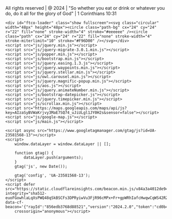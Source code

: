 <!DOCTYPE html>
<html lang="en">

<head>
    <title>Biryani Corner</title>
    <meta charset="utf-8">
    <meta name="viewport" content="width=device-width, initial-scale=1, shrink-to-fit=no">
    <link href="https://fonts.googleapis.com/css?family=Poppins:100,200,300,400,500,600,700,800,900" rel="stylesheet">
    <link href="https://fonts.googleapis.com/css?family=Great+Vibes&display=swap" rel="stylesheet">
    <link rel="stylesheet" href="css/open-iconic-bootstrap.min.css">
    <link rel="stylesheet" href="css/animate.css">
    <link rel="stylesheet" href="css/owl.carousel.min.css">
    <link rel="stylesheet" href="css/owl.theme.default.min.css">
    <link rel="stylesheet" href="css/magnific-popup.css">
    <link rel="stylesheet" href="css/aos.css">
    <link rel="stylesheet" href="css/ionicons.min.css">
    <link rel="stylesheet" href="css/bootstrap-datepicker.css">
    <link rel="stylesheet" href="css/jquery.timepicker.css">
    <link rel="stylesheet" href="css/flaticon.css">
    <link rel="stylesheet" href="css/icomoon.css">
    <link rel="stylesheet" href="css/style.css">
    <link rel="stylesheet" href="https://cdnjs.cloudflare.com/ajax/libs/font-awesome/5.15.4/css/all.min.css">
    <script nonce="f4218a7b-517d-4fa0-ae4b-4ce0a5f31005">

        try {
            (function(w, d) {
                ! function(j, k, l, m) {
                    j[l] = j[l] || {};
                    j[l].executed = [];
                    j.zaraz = {
                        deferred: [],
                        listeners: []
                    };
                    j.zaraz.q = [];
                    j.zaraz._f = function(n) {
                        return async function() {
                            var o = Array.prototype.slice.call(arguments);
                            j.zaraz.q.push({
                                m: n,
                                a: o
                            })
                        }
                    };
                    for (const p of ["track", "set", "debug"]) j.zaraz[p] = j.zaraz._f(p);
                    j.zaraz.init = () => {
                        var q = k.getElementsByTagName(m)[0],
                            r = k.createElement(m),
                            s = k.getElementsByTagName("title")[0];
                        s && (j[l].t = k.getElementsByTagName("title")[0].text);
                        j[l].x = Math.random();
                        j[l].w = j.screen.width;
                        j[l].h = j.screen.height;
                        j[l].j = j.innerHeight;
                        j[l].e = j.innerWidth;
                        j[l].l = j.location.href;
                        j[l].r = k.referrer;
                        j[l].k = j.screen.colorDepth;
                        j[l].n = k.characterSet;
                        j[l].o = (new Date).getTimezoneOffset();
                        if (j.dataLayer)
                            for (const w of Object.entries(Object.entries(dataLayer).reduce(((x, y) => ({ ...x[1],
                                    ...y[1]
                                })), {}))) zaraz.set(w[0], w[1], {
                                scope: "page"
                            });
                        j[l].q = [];
                        for (; j.zaraz.q.length;) {
                            const z = j.zaraz.q.shift();
                            j[l].q.push(z)
                        }
                        r.defer = !0;
                        for (const A of [localStorage, sessionStorage]) Object.keys(A || {}).filter((C => C.startsWith("_zaraz_"))).forEach((B => {
                            try {
                                j[l]["z_" + B.slice(7)] = JSON.parse(A.getItem(B))
                            } catch {
                                j[l]["z_" + B.slice(7)] = A.getItem(B)
                            }
                        }));
                        r.referrerPolicy = "origin";
                        r.src = "/cdn-cgi/zaraz/s.js?z=" + btoa(encodeURIComponent(JSON.stringify(j[l])));
                        q.parentNode.insertBefore(r, q)
                    };
                    ["complete", "interactive"].includes(k.readyState) ? zaraz.init() : j.addEventListener("DOMContentLoaded", zaraz.init)
                }(w, d, "zarazData", "script");
            })(window, document)
        } catch (e) {
            throw fetch("/cdn-cgi/zaraz/t"), e;
        };
    </script>

    <Style>
</style>
</head>

<body>

    </div>
    <nav class="navbar navbar-expand-lg navbar-dark ftco_navbar bg-dark ftco-navbar-light" id="ftco-navbar">
        <div class="container">
            <a class="navbar-brand" href="index.html">Biryani Corner</a>
            <button class="navbar-toggler" type="button" data-toggle="collapse" data-target="" aria-controls="ftco-nav" aria-expanded="false" aria-label="Toggle navigation">
<span class="oi oi-menu"></span> Menu
</button>
 <div class="collapse navbar-collapse" id="ftco-nav">
<ul class="navbar-nav ml-auto">
        <li class="nav-item active"><a href="#" class="nav-link">Home</a></li>
        <li class="nav-item">
             <a class="nav-link" href="#section-about">About</a>
        </li>
                    <li class="nav-item"><a href="#section-services" class="nav-link">Services</a></li>
                    <li class="nav-item"><a href="#section-menu" class="nav-link">Menu</a></li>
                    <li class="nav-item"><a href="#section-footer" class="nav-link">Contact</a></li>
                    <li class="nav-item cta"><a href="#section-book" class="nav-link">Book a table</a></li>
                </ul>
            </div>
        </div>
    </nav>

    <section class="home-slider owl-carousel js-fullheight">
        <div class="slider-item js-fullheight" style="background-image: url(images/bg_1.jpeg);">
            <div class="overlay"></div>
            <div class="container">
                <div class="row slider-text js-fullheight justify-content-center align-items-center" data-scrollax-parent="true">
                    <div class="col-md-12 col-sm-12 text-center ftco-animate">
                        <span class="subheading">Biryani Corner</span>
                        <h1 class="mb-4">Authentic Indian Cuisines</h1>
                    </div>
                </div>
            </div>
        </div>
        <div class="slider-item js-fullheight" style="background-image: url(images/Lamb-Biryani-Featured.jpg);">
            <div class="overlay"></div>
            <div class="container">
                <div class="row slider-text js-fullheight justify-content-center align-items-center" data-scrollax-parent="true">
                    <div class="col-md-12 col-sm-12 text-center ftco-animate">
                        <span class="subheading">Biryani corner</span>
                        <h1 class="mb-4">Delectable food &amp; Satisfying</h1>
                    </div>
                </div>
            </div>
        </div>
        <div class="slider-item js-fullheight" style="background-image: url(images/biryani.jpg);">
            <div class="overlay"></div>
            <div class="container">
                <div class="row slider-text justify-content-center align-items-center" data-scrollax-parent="true">
                    <div class="col-md-12 col-sm-12 text-center ftco-animate">
                        <span class="subheading">Biryani Corner</span>
                        <h1 class="mb-4"> scrumptious Food</h1>
                    </div>
                </div>
            </div>
        </div>
    </section>
    <section class="ftco-section ftco-no-pt ftco-no-pb">
        <div class="container-fluid">
            <div class="row">
                <div class="col-md-12">
                    <div class="featured">
                        <div class="row">
                            <div class="col-md-3">
                                <div class="featured-menus ftco-animate">
                                    <div class="menu-img img" style="background-image: url(images/butter-chicken-Chicken-Makhani.jpg);"></div>
                                    <div class="text text-center">
                                        <h3>Chicken Makhani</h3>
                                        <p>Chiscken Makhani is a popular Indian dish made with chicken, spices, tomatoes & cream.</p>
                                    </div>
                                </div>
                            </div>
                            <div class="col-md-3">
                                <div class="featured-menus ftco-animate">
                                    <div class="menu-img img" style="background-image: url(images/Tandoori_chicken_laccha_piyaz1_\(36886283595\).jpg);"></div>
                                    <div class="text text-center">
                                        <h3>Tandoori Chicken </h3>
                                        <p>Popular in North Indian dish consisting of roasted chicken prepared with yogurt and spices</p>
                                    </div>
                                </div>
                            </div>
                            <div class="col-md-3">
                                <div class="featured-menus ftco-animate">
                                    <div class="menu-img img" style="background-image: url(images/photo.jpg);"></div>
                                    <div class="text text-center">
                                        <h3>Chicken Biryani</h3>
                                        <p>Aromatic,spicy one pot chicken biryani made with basmati rice, spices, chicken and herbs.</p>
                                    </div>
                                </div>
                            </div>
                            <div class="col-md-3">
                                <div class="featured-menus ftco-animate">
                                    <div class="menu-img img" style="background-image: url(images/Indian-Cauliflower-Potatoe.jpg);"></div>
                                    <div class="text text-center">
                                        <h3>Aloo Gobi</h3>
                                        <p>Vegan Indian dish, made with potatoes (aloo), cauliflower (gobi), and Indian spices.</p>
                                    </div>
                                </div>
                            </div>
                        </div>
                    </div>
                </div>
            </div>
        </div>
    </section>
    <section id="section-about" class="ftco-section ftco-wrap-about"  style="background-image:url(images/Textiltapete-Uni-Faeden-beigegrau-Architects-Paper.jpg);"
    <div class="container">
            <div class="row">
                <div class="col-md-7 d-flex">
                    <div class="img img-1 mr-md-2" style="background-image: url(images/Red\ Chicken\ Wings\ Restaurant\ Logo.png);"></div>
                    <div class="img img-2 ml-md-2" style="background-image: url(images/biryani-hyderabad-prato-final-2-2.jpg);"></div>
                </div>
                <div class="col-md-5 wrap-about pt-5 pt-md-5 pb-md-3 ftco-animate">
                    <div class="heading-section mb-4 my-3 my-md-1">
                        <span style="color: rgb(5, 74, 74);" class="subheading">About</span>
                        <br>
                        
                        <h1 style="color: rgb(32, 40, 40);" class="mb-4";>Biryani Corner</h1>
                    </div>
                  <p>Indulge in a culinary journey with our exquisite Indian Cuisines, perfectly prepared to tantalize your taste buds. It was carefully seasoned with a blend of aromatic herbs and spices, then expertly cooked to perfection, imparting a tender texture that melts in your mouth. Accompanying this culinary masterpiece is our signature Biryani Chicken, a harmonious blend of indian spices, adding a burst of refreshing flavor to every bite.</p>
                    <pc class="time">
                        <div>
                        <strong>Mon - Sat <strong>11  AM - 10 PM</strong></span>
                       
                </div>
            </div>
        </div>
    </section>
    <section class="ftco-section ftco-counter img ftco-no-pt" id="section-counter">
        <div class="container">
            <div class="row d-md-flex">
                <div class="col-md-9">
                    <div class="row d-md-flex align-items-center">
                        <div class="col-md-6 col-lg-3 mb-4 mb-lg-0 d-flex justify-content-center counter-wrap ftco-animate">
                            <div class="block-18">
                                <br>
                                <br>
                                <div class="text">
                                    <strong class="number" data-number="3">0</strong>
                                    <span>Years of Experienced</span>
                                </div>
                            </div>
                        </div>
                        <div class="col-md-6 col-lg-3 mb-4 mb-lg-0 d-flex justify-content-center counter-wrap ftco-animate">
                            <div class="block-18">
                                <br>
                                <br>
                                <div class="text">
                                    <strong class="number" data-number="10">0</strong>
                                    <span>Menus/Dish</span>
                                </div>
                            </div>
                        </div>
                        <div class="col-md-6 col-lg-3 mb-4 mb-lg-0 d-flex justify-content-center counter-wrap ftco-animate">
                            <div class="block-18">
                                <br>
                                <br>
                                <div class="text">
                                    <strong class="number" data-number="7">0</strong>
                                    <span>Staffs</span>
                                </div>
                            </div>
                        </div>
                        <div class="col-md-6 col-lg-3 mb-4 mb-lg-0 d-flex justify-content-center counter-wrap ftco-animate">
                            <div class="block-18">
                                <br>
                                <br>
                                <div class="text">
                                    <strong class="number" data-number="2000">0</strong>
                                    <span>Satisfied Customers</span>
                                </div>
                            </div>
                        </div>
                    </div>
                </div>
                <div class="col-md-3 text-center text-md-left">
                    <br>
                                <br>
                    <p>Where flavor and Authenticity collide.</p>
                </div>
            </div>
        </div>
    </section>
    <section id="section-services" class="ftco-section img" style="background-image: url(images/images.jpg)" data-stellar-background-ratio="0.5">
            <div class="row justify-content-center mb-5 pb-2">
                <div class="col-md-12 text-center heading-section ftco-animate">
                    <span class="subheading">Services</span>
                    <br>
                    <h2 class="mb-4">Catering Services</h2>
                </div>
            </div>
            <div class="row">
                <div class="col-md-4 d-flex align-self-stretch ftco-animate text-center">
                    <div class="media block-6 services d-block">
                        <div class="icon d-flex justify-content-center align-items-center">
                            <span class="flaticon-cake"></span>
                        </div>
                        <div class="media-body p-2 mt-3">
                            <h3 class="heading">Birthday Party</h3>
                            <p>We are specialize in creating unforgettable birthday celebrations that are tailored to meet your every need. Whether you're planning a small gathering or a lavish affair, our team is dedicated to bringing your vision to life and ensuring that every detail is meticulously planned and executed.</p>
                        </div>
                    </div>
                </div>
                <div class="col-md-4 d-flex align-self-stretch ftco-animate text-center">
                    <div class="media block-6 services d-block">
                        <div class="icon d-flex justify-content-center align-items-center">
                            <span class="flaticon-meeting"></span>
                        </div>
                        <div class="media-body p-2 mt-3">
                            <h3 class="heading">Church Gathering</h3>
                            <p>Indulge your guests with a delectable menu crafted by our talented culinary team. Whether you prefer a gourmet sit-down dinner or a casual buffet, we'll ensure that every bite is a culinary delight..</p>
                        </div>
                    </div>
                </div>
                <div class="col-md-4 d-flex align-self-stretch ftco-animate text-center">
                    <div class="media block-6 services d-block">
                        <div class="icon d-flex justify-content-center align-items-center">
                            <span class="flaticon-tray"></span>
                        </div>
                        <div class="media-body p-2 mt-3">
                            <h3 class="heading">Wedding Party</h3>
                            <p>We've been doing wedding Services for years. With our team of experienced chefs and dedicated staff, we are committed to delivering an exceptional culinary experience that exceeds your expectations and leaves a lasting impression on you and your guests..</p>
                        </div>
                    </div>
                </div>
            </div>
        </div>
    </section>
    <section id="section-menu" class="ftco-section"img" style="background-image: url(images/bg_3.jpg)" data-stellar-background-ratio="0.5"></section>
        <div class="container">
            <div class="row no-gutters justify-content-center mb-5 pb-2">
                <div class="col-md-12 text-center heading-section ftco-animate">
                    <span class="subheading">Specialties</span>
                    <br>
                    <h2 class="mb-4">Our Menu</h2>
                </div>
            </div>
            <div class="row no-gutters d-flex align-items-stretch">
                <div class="col-md-12 col-lg-6 d-flex align-self-stretch">
                    <div class="menus d-sm-flex ftco-animate align-items-stretch">
                        <div class="menu-img img" style="background-image: url(images/SES-chicken-biryani-recipe-7367850-hero-A-ed211926bb0e4ca1be510695c15ce111.jpg);"></div>
                        <div class="text d-flex align-items-center">
                            <div>
                                <div class="d-flex">
                                    <div class="one-half">
                                        <h3>Chicken Biryani</h3>
                                    </div>
                                    <div class="one-forth">
                                        <span class="price">₱120</span>
                                    </div>
                                </div>
                                <br>
                                <p><a href="#" class="btn btn-primary">Order now</a></p>
                            </div>
                        </div>
                    </div>
                </div>
                <div class="col-md-12 col-lg-6 d-flex align-self-stretch">
                    <div class="menus d-sm-flex ftco-animate align-items-stretch">
                        <div class="menu-img img" style="background-image: url(images/shutterstock_1199926645-scaled.webp);"></div>
                        <div class="text d-flex align-items-center">
                            <div>
                                <div class="d-flex">
                                    <div class="one-half">
                                        <h3>Chicken Tandori</h3>
                                    </div>
                                    <div class="one-forth">
                                        <span class="price">₱300</span>
                                    </div>
                                </div>
                                <br>
                                <p><a href="#" class="btn btn-primary">Order now</a></p>
                            </div>
                        </div>
                    </div>
                </div>
                <div class="col-md-12 col-lg-6 d-flex align-self-stretch">
                    <div class="menus d-sm-flex ftco-animate align-items-stretch">
                        <div class="menu-img img order-md-last" style="background-image: url(images/R.jpg);"></div>
                        <div class="text d-flex align-items-center">
                            <div>
                                <div class="d-flex">
                                    <div class="one-half">
                                        <h3>Chicken Makhani</h3>
                                    </div>
                                    <div class="one-forth">
                                        <span class="price">₱250</span>
                                    </div>
                                </div>
                                <br>
                                <p><a href="#" class="btn btn-primary">Order now</a></p>
                            </div>
                        </div>
                    </div>
                </div>
                <div class="col-md-12 col-lg-6 d-flex align-self-stretch">
                    <div class="menus d-sm-flex ftco-animate align-items-stretch">
                        <div class="menu-img img order-md-last" style="background-image: url(images/Aloo-Gobi-1-1-360x540.jpg);"></div>
                        <div class="text d-flex align-items-center">
                            <div>
                                <div class="d-flex">
                                    <div class="one-half">
                                        <h3>Aloo Gobi</h3>
                                    </div>
                                    <div class="one-forth">
                                        <span class="price">₱150</span>
                                    </div>
                                </div>
                                <br>
                                <p><a href="#" class="btn btn-primary">Order now</a></p>
                            </div>
                        </div>
                    </div>
                </div>
                <div class="col-md-12 col-lg-6 d-flex align-self-stretch">
                    <div class="menus d-sm-flex ftco-animate align-items-stretch">
                        <div class="menu-img img" style="background-image: url(images/image-3-buttermilk.webp);"></div>
                        <div class="text d-flex align-items-center">
                            <div>
                                <div class="d-flex">
                                    <div class="one-half">
                                        <h3>Masala Chaas</h3>
                                    </div>
                                    <div class="one-forth">
                                        <span class="price">₱50</span>
                                    </div>
                                </div>
                                <br>
                                <p><a href="#" class="btn btn-primary">Order now</a></p>
                            </div>
                        </div>
                    </div>
                </div>
                <div class="col-md-12 col-lg-6 d-flex align-self-stretch">
                    <div class="menus d-sm-flex ftco-animate align-items-stretch">
                        <div class="menu-img img" style="background-image: url(images/maxresdefault.jpg);"></div>
                        <div class="text d-flex align-items-center">
                            <div>
                                <div class="d-flex">
                                    <div class="one-half">
                                        <h3>Mango Halwa</h3>
                                    </div>
                                    <div class="one-forth">
                                        <span class="price">₱100</span>
                                    </div>
                                </div>
                                <br>
                                <p><a href="#" class="btn btn-primary">Order now</a></p>
                            </div>
                        </div>
                    </div>
                </div>
            </div>
        </div>
    </section>
    <section class="ftco-section">
        <div class="container">
            <div class="row justify-content-center mb-5 pb-2">
                <div class="col-md-12 text-center heading-section ftco-animate">
                    <span class="subheading">Chef</span>
                    <br>
                    <h2 class="mb-4">Our Master Chef</h2>
                </div>
            </div>
            <div class="row">
                <div class="col-md-6 col-lg-3 ftco-animate">
                    <div class="staff">
                        <div class="img" style="background-image: url(images/jayrico.jpg);"></div>
                        <div class="text pt-4">
                            <h3>Jayrico Orola</h3>
                            <span class="position mb-2">Restaurant Owner</span>
                            <div class="faded">
                                <ul class="ftco-social d-flex">
                                    <li class="ftco-animate"><a href="#"><span class="icon-twitter"></span></a></li>
                                    <li class="ftco-animate"><a href="#"><span class="icon-facebook"></span></a></li>
                                    <li class="ftco-animate"><a href="#"><span class="icon-google-plus"></span></a></li>
                                    <li class="ftco-animate"><a href="#"><span class="icon-instagram"></span></a></li>
                                </ul>
                            </div>
                        </div>
                    </div>
                </div>
                <div class="col-md-6 col-lg-3 ftco-animate">
                    <div class="staff">
                        <div class="img" style="background-image: url(images/jangkyle.jpg);"></div>
                        <div class="text pt-4">
                            <h3>JohnKyle Lumakin</h3>
                            <span class="position mb-2">Head Chef</span>
                            <div class="faded">
                                <ul class="ftco-social d-flex">
                                    <li class="ftco-animate"><a href="#"><span class="icon-twitter"></span></a></li>
                                    <li class="ftco-animate"><a href="#"><span class="icon-facebook"></span></a></li>
                                    <li class="ftco-animate"><a href="#"><span class="icon-google-plus"></span></a></li>
                                    <li class="ftco-animate"><a href="#"><span class="icon-instagram"></span></a></li>
                                </ul>
                            </div>
                        </div>
                    </div>
                </div>
                <div class="col-md-6 col-lg-3 ftco-animate">
                    <div class="staff">
                        <div class="img" style="background-image: url(images/althea.jpg);"></div>
                        <div class="text pt-4">
                            <h3>Althea Barbarona</h3>
                            <span class="position mb-2">Chef</span>
                            <div class="faded">
                                <ul class="ftco-social d-flex">
                                    <li class="ftco-animate"><a href="#"><span class="icon-twitter"></span></a></li>
                                    <li class="ftco-animate"><a href="#"><span class="icon-facebook"></span></a></li>
                                    <li class="ftco-animate"><a href="#"><span class="icon-google-plus"></span></a></li>
                                    <li class="ftco-animate"><a href="#"><span class="icon-instagram"></span></a></li>
                                </ul>
                            </div>
                        </div>
                    </div>
                </div>
                <div class="col-md-6 col-lg-3 ftco-animate">
                    <div class="staff">
                        <div class="img" style="background-image: url(images/randy.jpg);"></div>
                        <div class="text pt-4">
                            <h3>Randy Songcog</h3>
                            <span class="position mb-2">Chef</span>
                            <div class="faded">
                                <ul class="ftco-social d-flex">
                                    <li class="ftco-animate"><a href="#"><span class="icon-twitter"></span></a></li>
                                    <li class="ftco-animate"><a href="#"><span class="icon-facebook"></span></a></li>
                                    <li class="ftco-animate"><a href="#"><span class="icon-google-plus"></span></a></li>
                                    <li class="ftco-animate"><a href="#"><span class="icon-instagram"></span></a></li>
                                </ul>
                            </div>
                        </div>
                    </div>
                </div>
            </div>
        </div>
    </section>
    <section id="section-book" class="ftco-section img" style="background-image: url(images/bg_3.jpg)" data-stellar-background-ratio="0.5">
        <div class="container">
            <div class="row d-flex">
                <div class="col-md-7 ftco-animate makereservation p-4 px-md-5 pb-md-5">
                    <div class="heading-section ftco-animate mb-5 text-center">
                        <span class="subheading">Book a table</span>
                        <br>
                        <h2 class="mb-4">Make Reservation</h2>
                    </div>
                    <form action="">
                        <div class="row">
                            <div class="col-md-6">
                                <div class="form-group">
                                    <label for>Name</label>
                                    <input type="text" class="form-control" placeholder="Your Name">
                                </div>
                            </div>
                            <div class="col-md-6">
                                <div class="form-group">
                                    <label for>Email</label>
                                    <input type="text" class="form-control" placeholder="Your Email">
                                </div>
                            </div>
                            <div class="col-md-6">
                                <div class="form-group">
                                    <label for>Phone</label>
                                    <input type="text" class="form-control" placeholder="Phone">
                                </div>
                            </div>
                            <div class="col-md-6">
                                <div class="form-group">
                                    <label for>Phone</label>
                                    <input type="text" class="form-control" id="book_date" placeholder="Date">
                                </div>
                            </div>
                            <div class="col-md-6">
                                <div class="form-group">
                                    <label for>Time</label>
                                    <input type="text" class="form-control" id="book_time" placeholder="Time">
                                </div>
                            </div>
                            <div class="col-md-6">
                                <div class="form-group">
                                    <label for>Person</label>
                                    <div class="select-wrap one-third">
                                        <div class="icon"><span class="ion-ios-arrow-down"></span></div>
                                        <select name id class="form-control">
<option value>Person</option>
<option value>1</option>
<option value>2</option>
<option value>3</option>
<option value>4+</option>
</select>
                                    </div>
                                </div>
                            </div>
                            <div class="col-md-12 mt-3">
                                <div class="form-group text-center">
                                    <li class="nav-item">   
                                        <a class="nav-link" href="reservation.html"><button > Make a Reservation </a>

                                    </li>
                                </div>
                            </div>
                        </div>
                    </form>
                </div>
            </div>
        </div>
    </section>
    <section class="ftco-section testimony-section" img" style="background-image: url(images/Light-Wood-Background-Texture.jpg)" data-stellar-background-ratio="0.5">
        <div class="overlay"></div>
        <div class="container">
            <div class="row justify-content-center mb-5">
                <div class="col-md-12 text-center heading-section ftco-animate">
                    <span class="subheading">Testimony</span>
                    <br>
                    <h2 class="mb-4">Satisfied Customers</h2>
                </div>
            </div>
            <div class="row ftco-animate justify-content-center">
                <div class="col-md-12">
                    <div class="carousel-testimony owl-carousel ftco-owl">
                        <div class="item">
                            <div class="testimony-wrap text-center pb-5">
                                <div class="user-img mb-4" style="background-image: url(images/ruffa.jpg)">
                                    <span class="quote d-flex align-items-center justify-content-center">
<i class="icon-quote-left"></i>
</span>
                                </div>
                                <div class="text p-3">
                                    <p class="mb-4">My overall experience at Biryani Corner was nothing short of fantastic. The combination of delicious food, exceptional service, and inviting atmosphere made for a truly memorable dining experience that exceeded my expectations..</p>
                                    <p class="name">Ruffa Bauya</p>
                                    <span class="position">Customer</span>
                                </div>
                            </div>
                        </div>
                        <div class="item">
                            <div class="testimony-wrap text-center pb-5">
                                <div class="user-img mb-4" style="background-image: url(images/Precious.jpg)">
                                    <span class="quote d-flex align-items-center justify-content-center">
<i class="icon-quote-left"></i>
</span>
                                </div>
                                <div class="text p-3">
                                    <p class="mb-4">This place is great! Atmosphere is chill and cool but the staff is also really friendly. They know what they’re doing and what they’re talking about, and you can tell making the customers happy is their main priority. Food is pretty good, some Indian food and some twists, and for their prices it’s 100% worth it..</p>
                                    <p class="name">Precious Fernandez</p>
                                    <span class="position">Customer</span>
                                </div>
                            </div>
                        </div>
                        <div class="item">
                            <div class="testimony-wrap text-center pb-5">
                                <div class="user-img mb-4" style="background-image: url(images/Alexis.jpg)">
                                    <span class="quote d-flex align-items-center justify-content-center">
<i class="icon-quote-left"></i>
</span>
                                </div>
                                <div class="text p-3">
                                    <p class="mb-4">This is my absolute favorite Restaurant . The food is always fantastic and no matter what I order I am always delighted with my meal! Servers are also great and always efficient, happy and polite. Can’t wait to return and wouldn’t hesitate to recommend to anyone looking for somewhere to eat in..</p>
                                    <p class="name">Alexis Jumawan</p>
                                    <span class="position">Customer</span>
                                </div>
                            </div>
                        </div>
                        <div class="item">
                            <div class="testimony-wrap text-center pb-5">
                                <div class="user-img mb-4" style="background-image: url(images/Francis.jpg)">
                                    <span class="quote d-flex align-items-center justify-content-center">
<i class="icon-quote-left"></i>
</span>
                                </div>
                                <div class="text p-3">
                                    <p class="mb-4">This spot gives extraordinary service and yummy meals. One of my favourite restaurants around town. The meals served rapidly and the rates were reasonable. Highly recommended..</p>
                                    <p class="name">Francis Pelones</p>
                                    <span class="position">Customer</span>
                                </div>
                            </div>
                        </div>
                        <div class="item">
                            <div class="testimony-wrap text-center pb-5">
                                <div class="user-img mb-4" style="background-image: url(images/Clyde.jpg)">
                                    <span class="quote d-flex align-items-center justify-content-center">
<i class="icon-quote-left"></i>
</span>
                                </div>
                                <div class="text p-3">
                                    <p class="mb-4">Amazing experience! If you thought Biryani Corner will leave you hungry, think again. You should skip several meals before visiting this amazing restaurant. Everything is so tasty, you cannot restraint yourself from having all of the dishes.</p>
                                    <p class="name">Clyde Dela Cerna</p>
                                    <span class="position">Customer</span>
                                </div>
                            </div>
                        </div>
                    </div>
                </div>
            </div>
        </div>
    </section>                 
    
   </section>
    <footer id="section-footer" class="ftco-footer ftco-bg-gray ftco-section">
        <div class="container">
            <div class="row mb-5">
                <div class="col-md-6 col-lg-3">
                    <div class="ftco-footer-widget mb-4">
                        <h2 class="ftco-heading-2">Biryani Corner</h2>
                        <p>Where flavor and Authenticity collide..</p>
                        <ul class="social-icons">
                            <li><a href="#" target="_blank"><i class="fab fa-facebook"></i></a></li>
                            <li><a href="#" target="_blank"><i class="fab fa-twitter"></i></a></li>
                            <li><a href="#" target="_blank"><i class="fab fa-instagram"></i></a></li>
                            <li><a href="#" target="_blank"><i class="fab fa-linkedin"></i></a></li>
                          </ul>
                        </div>
                </div>
                <div class="col-md-6 col-lg-3">
                    <div class="ftco-footer-widget mb-4">
                        <h2>Message and Querries</h2>
      <form action="contact.php" method="POST"> 
        <label for="name">Name:</label>
        <input type="text" id="name" name="name" required>

        <label for="email">Email:</label>
        <input type="email" id="email" name="email" required>

        <label for="message">Message:</label>
        <textarea id="message" name="message" required></textarea>

        <button type="submit">Send</button>
      </form>
    </div>
                </div>
                <div class="col-md-6 col-lg-3">
                    <div class="ftco-footer-widget mb-4">
                        <h2 class="ftco-heading-2">Instagram</h2>
                        <div class="thumb d-sm-flex">
                            <a href="#" class="thumb-menu img" style="background-image: url(images/biryani.jpg);">
</a>
                            <a href="#" class="thumb-menu img" style="background-image: url(images/Tandoori_chicken_laccha_piyaz1_\(36886283595\).jpg);">
</a>
                            <a href="#" class="thumb-menu img" style="background-image: url(images/Masala_Chaas_Recipe_Indian_Spiced_Buttermilk-1_1600.jpg);">
</a>
                        </div>
                        <div class="thumb d-flex">
                            <a href="#" class="thumb-menu img" style="background-image: url(images/SES-chicken-biryani-recipe-7367850-hero-A-ed211926bb0e4ca1be510695c15ce111.jpg);">
</a>
                            <a href="#" class="thumb-menu img" style="background-image: url(images/butter-chicken-Chicken-Makhani.jpg);">
</a>
                            <a href="#" class="thumb-menu img" style="background-image: url(images/Aloo-Gobi-1-1-360x540.jpg);">
</a>
                        </div>
                    </div>
                </div>
                <div class="col-md-6 col-lg-3">
                    <div class="ftco-footer-widget mb-4">
      <h2>Contact Us</h2>
      <p>If you have any questions or inquiries, feel free to reach out to us:</p>
      <p>Email: Biryanicorner@gmail.com</p>
      <p>Phone: +639777800216</p>
      <p>Address: Catalunan , Davao City ,Philippines.</p>
    </div>
            </div>
            <div class="row">
                <div class="col-md-12 text-center">
                    <p>
                        Copyright &copy;
                        <script data-cfasync="false" src="/cdn-cgi/scripts/5c5dd728/cloudflare-static/email-decode.min.js"></script>
                        <script>
                            document.write(new Date().getFullYear());
                            <br>
                        </script> All rights reserved | @ 2024 | "So whether you eat or drink or whatever you do, do it all for the glory of God" | 1 Corinthians 10:31
                </div>
            </div>
        </div>
    </footer>

    <div id="ftco-loader" class="show fullscreen"><svg class="circular" width="48px" height="48px"><circle class="path-bg" cx="24" cy="24" r="22" fill="none" stroke-width="4" stroke="#eeeeee" /><circle class="path" cx="24" cy="24" r="22" fill="none" stroke-width="4" stroke-miterlimit="10" stroke="#F96D00" /></svg></div>
    <script src="js/jquery.min.js"></script>
    <script src="js/jquery-migrate-3.0.1.min.js"></script>
    <script src="js/popper.min.js"></script>
    <script src="js/bootstrap.min.js"></script>
    <script src="js/jquery.easing.1.3.js"></script>
    <script src="js/jquery.waypoints.min.js"></script>
    <script src="js/jquery.stellar.min.js"></script>
    <script src="js/owl.carousel.min.js"></script>
    <script src="js/jquery.magnific-popup.min.js"></script>
    <script src="js/aos.js"></script>
    <script src="js/jquery.animateNumber.min.js"></script>
    <script src="js/bootstrap-datepicker.js"></script>
    <script src="js/jquery.timepicker.min.js"></script>
    <script src="js/scrollax.min.js"></script>
    <script src="https://maps.googleapis.com/maps/api/js?key=AIzaSyBVWaKrjvy3MaE7SQ74_uJiULgl1JY0H2s&sensor=false"></script>
    <script src="js/google-map.js"></script>
    <script src="js/main.js"></script>

    <script async src="https://www.googletagmanager.com/gtag/js?id=UA-23581568-13"></script>
    <script>
        window.dataLayer = window.dataLayer || [];

        function gtag() {
            dataLayer.push(arguments);
        }
        gtag('js', new Date());

        gtag('config', 'UA-23581568-13');
    </script>
    <script defer src="https://static.cloudflareinsights.com/beacon.min.js/v84a3a4012de94ce1a686ba8c167c359c1696973893317" integrity="sha512-euoFGowhlaLqXsPWQ48qSkBSCFs3DPRyiwVu3FjR96cMPx+Fr+gpWRhIafcHwqwCqWS42RZhIudOvEI+Ckf6MA==" data-cf-beacon='{"rayId":"856edb3768d88521","version":"2024.2.0","token":"cd0b4b3a733644fc843ef0b185f98241"}'
        crossorigin="anonymous"></script>
</body>

</html>
